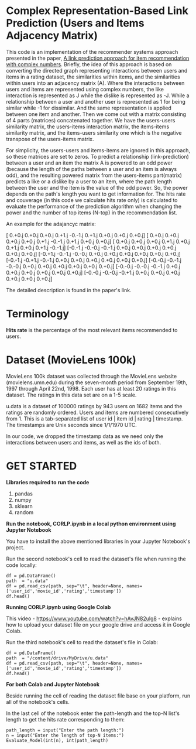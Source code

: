 Complex Representation-Based Link Prediction (Users and Items Adjacency Matrix)
===============================================================================
This code is an implementation of the recommender systems approach presented in the paper, [A link prediction approach for item recommendation with complex numbers](https://www.sciencedirect.com/science/article/pii/S0950705115000568). Briefly, the idea of this approach is based on converting the directed graph representing interactions between users and items in a rating dataset, the similarities within items, and the similarities within users into an adjacency matrix (A). Where the interactions between users and items are represented using complex numbers, the like interaction is represented as J while the dislike is represented as -J. While a relationship between a user and another user is represented as 1 for being similar while -1 for dissimilar. And the same representation is applied between one item and another. Then we come out with a matrix consisting of 4 parts (matrices) concatenated together. We have the users-users similarity matrix, the users-items interaction matrix, the items-items similarity matrix, and the items-users similarity one which is the negative transpose of the users-items matrix.

For simplicity, the users-users and items-items are ignored in this approach, so these matrices are set to zeros. To predict a relationship (link-prediction) between a user and an item the matrix A is powered to an odd power (because the length of the paths between a user and an item is always odd), and the resulting powered matrix from the users-items part(matrix) predicts a like or a dislike by a user to an item, where the path length between the user and the item is the value of the odd power. So, the power depends on the path's length you want to get information for. The hits rate and couverage (in this code we calculate hits rate only) is calculated to evaluate the performance of the prediction algorithm when changing the power and the number of top items (N-top) in the recommendation list.

An example for the adajancyc matrix:

 [ 0.+0.j  0.+0.j  0.+0.j  0.+1.j -0.-1.j  0.+1.j  0.+0.j  0.+0.j  0.+0.j]
 [ 0.+0.j  0.+0.j  0.+0.j  0.+0.j  0.+1.j -0.-1.j  0.+1.j  0.+0.j  0.+0.j]
 [ 0.+0.j  0.+0.j  0.+0.j  0.+1.j  0.+0.j  0.+1.j  0.+0.j  0.+1.j -0.-1.j]
 [-0.-1.j -0.-0.j -0.-1.j  0.+0.j  0.+0.j  0.+0.j  0.+0.j  0.+0.j  0.+0.j]
 [-0.+1.j -0.-1.j -0.-0.j  0.+0.j  0.+0.j  0.+0.j  0.+0.j  0.+0.j  0.+0.j]
 [-0.-1.j -0.+1.j -0.-1.j  0.+0.j  0.+0.j  0.+0.j  0.+0.j  0.+0.j  0.+0.j]
 [-0.-0.j -0.-1.j -0.-0.j  0.+0.j  0.+0.j  0.+0.j  0.+0.j  0.+0.j  0.+0.j]
 [-0.-0.j -0.-0.j -0.-1.j  0.+0.j  0.+0.j  0.+0.j  0.+0.j  0.+0.j  0.+0.j]
 [-0.-0.j -0.-0.j -0.+1.j  0.+0.j  0.+0.j  0.+0.j  0.+0.j  0.+0.j  0.+0.j]

The detailed description is found in the paper's link.


Terminology
============
**Hits rate** is the percentage of the most relevant items recommended to users.

Dataset (MovieLens 100k) 
=========================
MovieLens 100k dataset was collected through the MovieLens website (movielens.umn.edu) during the seven-month period from September 19th, 1997 through April 22nd, 1998. Each user has at least 20 ratings in this dataset. The ratings in this data set are on a 1-5 scale.

u.data is a dataset of 100000 ratings by 943 users on 1682 items and the ratings are randomly ordered. Users and items are numbered consecutively from 1. This is a tab-separated list of user id | item id | rating | timestamp. The timestamps are Unix seconds since 1/1/1970 UTC.

In our code, we dropped the timestamp data as we need only the interactions between users and items, as well as the ids of both.


GET STARTED
===========

**Libraries required to run the code** 
 1. pandas
 2. numpy
 3. sklearn
 4. random

**Run the notebook, CORLP.ipynb in a local python environment using Jupyter Notebook**

You have to install the above mentioned libraries in your Jupyter Notebook's project.

Run the second notebook's cell to read the dataset's file when running the code locally:
```
df = pd.DataFrame()
path  = "u.data"
df = pd.read_csv(path, sep="\t", header=None, names=['user_id','movie_id','rating','timestamp'])
df.head()
```

**Running CORLP.ipynb using Google Colab**

This video - https://www.youtube.com/watch?v=hAvJN82ulg8 - explains how to upload your dataset file on your google drive
and access it in Google Colab. 

Run the third notebook's cell to read the dataset's file in Colab:
```
df = pd.DataFrame()
path  = "/content/drive/MyDrive/u.data"
df = pd.read_csv(path, sep="\t", header=None, names=['user_id','movie_id','rating','timestamp'])
df.head()
```

**For both Colab and Jupyter Notebook**

Beside running the cell of reading the dataset file base on your platform, run all of the notebook's cells.

In the last cell of the notebook enter the path-length and the top-N list's length to get the hits rate corresponding to them:
```
path_length = input("Enter the path length:")
n = input("Enter the length of top-N items:")
Evaluate_Model(int(n), int(path_length)
```



